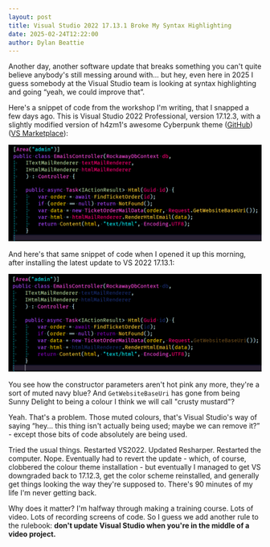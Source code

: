 ```yaml
---
layout: post
title: Visual Studio 2022 17.13.1 Broke My Syntax Highlighting
date: 2025-02-24T12:22:00
author: Dylan Beattie
---
```

Another day, another software update that breaks something you can't quite believe anybody's still messing around with... but hey, even here in 2025 I guess somebody at the Visual Studio team is looking at syntax highlighting and going “yeah, we could improve that”.

Here's a snippet of code from the workshop I'm writing, that I snapped a few days ago. This is Visual Studio 2022 Professional, version 17.12.3, with a slightly modified version of h4zm1's awesome Cyberpunk theme ([GitHub](https://github.com/h4zm1/Cyberpunk-Theme)) ([VS Marketplace](https://marketplace.visualstudio.com/items?itemName=T0uchM3.CTVS19)):

![A screenshot of some C# code in Visual Studio 2022, with a synthwave colour scheme applied.](/images/posts/vs2022-17.12.3-snippet.png)

And here's that same snippet of code when I opened it up this morning, after installing the latest update to VS 2022 17.13.1:

![A screenshot of some C# code in Visual Studio 2022, with a synthwave colour scheme applied. Several code elements are rendered in a muted color, indicating they are unused - but they ARE used. Stupid computer.](/images/posts/vs2022-17.13.1-snippet.png)

You see how the constructor parameters aren't hot pink any more, they're a sort of muted navy blue? And `GetWebsiteBaseUri` has gone from being Sunny Delight to being a colour I think we will call "crusty mustard"?

Yeah. That's a problem. Those muted colours, that's Visual Studio's way of saying “hey... this thing isn't actually being used; maybe we can remove it?” - except those bits of code absolutely are being used.

Tried the usual things. Restarted VS2022. Updated Resharper. Restarted the computer. Nope. Eventually had to revert the update - which, of course, clobbered the colour theme installation - but eventually I managed to get VS downgraded back to 17.12.3, get the color scheme reinstalled, and generally get things looking the way they're supposed to. There's 90 minutes of my life I'm never getting back.

Why does it matter? I'm halfway through making a training course. Lots of video. Lots of recording screens of code. So I guess we add another rule to the rulebook: **don't update Visual Studio when you're in the middle of a video project.**
